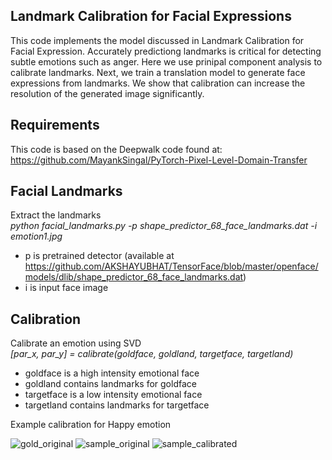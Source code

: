 Landmark Calibration for Facial Expressions
---
This code implements the model discussed in Landmark Calibration for Facial Expression. Accurately predictiong landmarks is critical for detecting subtle emotions such as anger. Here we use prinipal component analysis to calibrate landmarks. Next, we train a translation model to generate face expressions from landmarks. We show that calibration can increase the resolution of the generated image significantly. 

Requirements
---
This code is based on the Deepwalk code found at:
https://github.com/MayankSingal/PyTorch-Pixel-Level-Domain-Transfer

Facial Landmarks
---
Extract the landmarks<br>
*python facial_landmarks.py -p shape_predictor_68_face_landmarks.dat -i emotion1.jpg*
- p is pretrained detector (available at https://github.com/AKSHAYUBHAT/TensorFace/blob/master/openface/models/dlib/shape_predictor_68_face_landmarks.dat)
- i is input face image

Calibration
---
Calibrate an emotion using SVD<br>
*[par_x, par_y] = calibrate(goldface, goldland, targetface, targetland)*
- goldface is a high intensity emotional face
- goldland contains landmarks for goldface
- targetface is a low intensity emotional face
- targetland contains landmarks for targetface

Example calibration for Happy emotion


![gold_original](https://user-images.githubusercontent.com/65399216/98348784-ebcf9380-2064-11eb-9900-39304266ee6e.jpg)
![sample_original](https://user-images.githubusercontent.com/65399216/98348801-ef631a80-2064-11eb-9274-2b778e41041c.jpg)
![sample_calibrated](https://user-images.githubusercontent.com/65399216/98348816-f2f6a180-2064-11eb-9ae0-940887467ff1.jpg)
